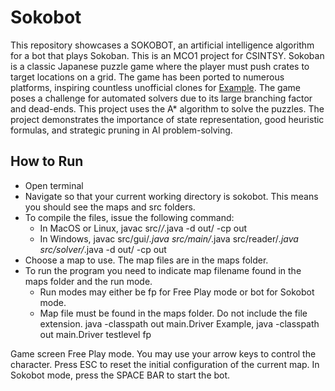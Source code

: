 # Sokobot
This repository showcases a SOKOBOT, an artificial intelligence algorithm for a bot that plays Sokoban. This is an MCO1 project for CSINTSY.
Sokoban is a classic Japanese puzzle game where the player must push crates to target locations on a grid. 
The game has been ported to numerous platforms, inspiring countless unofficial clones for [Example](https://www.mathsisfun.com/games/sokoban.html). 
The game poses a challenge for automated solvers due to its large branching factor and dead-ends. This project uses the A* algorithm to solve the puzzles.
The project demonstrates the importance of state representation, good heuristic formulas, and strategic pruning in AI problem-solving. 

## How to Run
- Open terminal
- Navigate so that your current working directory is sokobot. This means you should see the maps and src folders.
- To compile the files, issue the following command:
  - In MacOS or Linux, javac src/*/*.java -d out/ -cp out
  - In Windows, javac src/gui/*.java src/main/*.java src/reader/*.java src/solver/*.java -d out/ -cp out
- Choose a map to use. The map files are in the maps folder.
- To run the program you need to indicate map filename found in the maps folder and the run mode.
  - Run modes may either be fp for Free Play mode or bot for Sokobot mode.
  - Map file must be found in the maps folder. Do not include the file extension.
    java -classpath out main.Driver <map-filename-only> <run-mode>
    Example, java -classpath out main.Driver testlevel fp

Game screen Free Play mode. You may use your arrow keys to control the character.
Press ESC to reset the initial configuration of the current map.
In Sokobot mode, press the SPACE BAR to start the bot.
